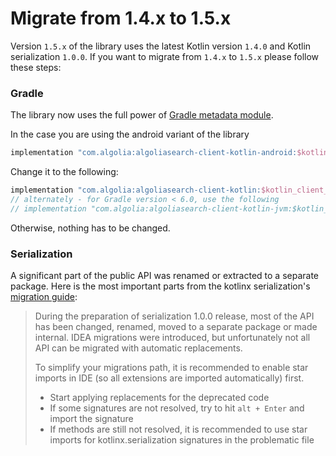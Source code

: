 # Migrate from 1.4.x to 1.5.x

Version `1.5.x` of the library uses the latest Kotlin version `1.4.0` and Kotlin serialization `1.0.0`. If you want to migrate from 
`1.4.x` to `1.5.x` please follow these steps:

### Gradle
The library now uses the full power of [Gradle metadata module](https://blog.gradle.org/gradle-metadata-1.0).

In the case you are using the android variant of the library 
```groovy
implementation "com.algolia:algoliasearch-client-kotlin-android:$kotlin_client_version"
```
Change it to the following:
```groovy
implementation "com.algolia:algoliasearch-client-kotlin:$kotlin_client_version"
// alternately - for Gradle version < 6.0, use the following
// implementation "com.algolia:algoliasearch-client-kotlin-jvm:$kotlin_client_version"
```
Otherwise, nothing has to be changed.

### Serialization
A significant part of the public API was renamed or extracted to a separate package.
Here is the most important parts from the kotlinx serialization's [migration guide](https://github.com/Kotlin/kotlinx.serialization/blob/1.0.0-RC/docs/migration.md):

> During the preparation of serialization 1.0.0 release, most of the API has been changed, renamed, moved to a separate 
> package or made internal. IDEA migrations were introduced, but unfortunately not all API can be migrated with automatic 
> replacements.
> 
> To simplify your migrations path, it is recommended to enable star imports in IDE (so all extensions are imported automatically) first.
> 
> * Start applying replacements for the deprecated code
> * If some signatures are not resolved, try to hit `alt + Enter` and import the signature
> * If methods are still not resolved, it is recommended to use star imports for kotlinx.serialization signatures in the problematic file
